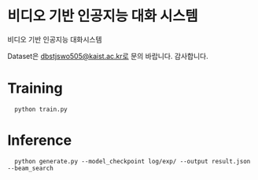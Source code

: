 # 비디오 기반 인공지능 대화 시스템

비디오 기반 인공지능 대화시스템

Dataset은 dbstjswo505@kaist.ac.kr로 문의 바랍니다.
감사합니다.

# Training
```
  python train.py
```

# Inference
```
  python generate.py --model_checkpoint log/exp/ --output result.json --beam_search
```

